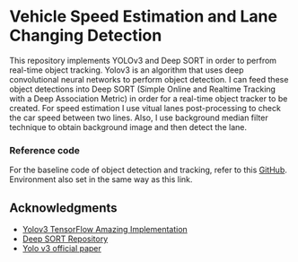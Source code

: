# Vehicle Speed Estimation and Lane Changing Detection
This repository implements YOLOv3 and Deep SORT in order to perfrom real-time object tracking. Yolov3 is an algorithm that uses deep convolutional neural networks to perform object detection. I can feed these object detections into Deep SORT (Simple Online and Realtime Tracking with a Deep Association Metric) in order for a real-time object tracker to be created. For speed estimation I use vitual lanes post-processing to check the car speed between two lines. Also, I use background median filter technique to obtain background image and then detect the lane.  

### Reference code

For the baseline code of object detection and tracking, refer to this [GitHub][link]. Environment also set in the same way as this link.

[link]: https://github.com/yehengchen/Object-Detection-and-Tracking/tree/master/OneStage/yolo/deep_sort_yolov3

## Acknowledgments
* [Yolov3 TensorFlow Amazing Implementation](https://github.com/zzh8829/yolov3-tf2)
* [Deep SORT Repository](https://github.com/nwojke/deep_sort)
* [Yolo v3 official paper](https://arxiv.org/abs/1804.02767)
